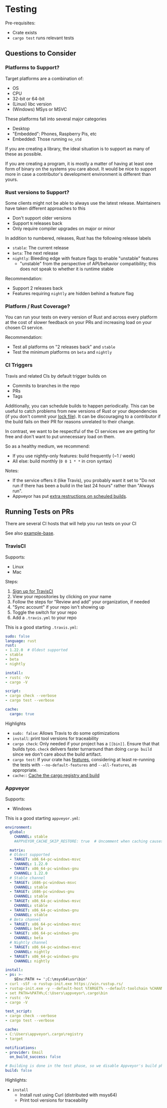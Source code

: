 # Testing

Pre-requisites:
- Crate exists
- `cargo test` runs relevant tests

## Questions to Consider

### Platforms to Support?

Target platforms are a combination of:
- OS
- CPU
- 32-bit or 64-bit
- (Linux) libc version
- (Windows) MSys or MSVC

These platforms fall into several major categories
- Desktop
- "Embedded": Phones, Raspberry Pis, etc
- Embedded: Those running `no_std`

If you are creating a library, the ideal situation is to support as many of these as possible.

If you are creating a program, it is mostly a matter of having at least one
form of binary on the systems you care about.  It would be nice to support more
in case a contributor's development environment is different than yours.

### Rust versions to Support?

Some clients might not be able to always use the latest release.  Maintainers have taken different approaches to this
- Don't support older versions
- Support `N` releases back
- Only require compiler upgrades on major or minor

In addition to numbered, releases, Rust has the following release labels
- `stable`: The current release
- `beta`: The next release
- `nightly`: Bleeding edge with feature flags to enable "unstable" features
  - "unstable" from the perspective of API/behavior compatibility; this does not speak to whether it is runtime stable

Recommendation:
- Support 2 releases back
- Features requiring `nightly` are hidden behind a feature flag

### Platform / Rust Coverage?

You can run your tests on every version of Rust and across every platform at
the cost of slower feedback on your PRs and increasing load on your chosen CI
service.

Recommendation:
- Test all platforms on "2 releases back" and `stable`
- Test the minimum platforms on `beta` and `nightly`

### CI Triggers

Travis and related CIs by default trigger builds on
- Commits to branches in the repo
- PRs
- Tags

Additionally, you can schedule builds to happen periodically.  This can be
useful to catch problems from new versions of Rust or your dependencies (if you
don't commit your [lock file][cargo-lock]). It can be discouraging to a
contributor if the build fails on their PR for reasons unrelated to their
change.

In contrast, we want to be respectful of the CI services we are getting for
free and don't want to put unnecessary load on them.

So as a healthy medium, we recommend:
- If you use nightly-only features: build frequently (~1 / week)
- All else: build monthly (`0 0 1 * *` in cron syntax)

Notes:
- If the service offers it (like Travis), you probably want it set to "Do not
  run if there has been a build in the last 24 hours" rather than "Always run".
- Appveyor has put [extra restructions on scheuled builds][appveyor-cron].

[cargo-lock]: https://doc.rust-lang.org/cargo/guide/cargo-toml-vs-cargo-lock.html
[appveyor-cron]: https://www.appveyor.com/blog/2017/11/08/sheduled-builds-for-free-accounts/

## Running Tests on PRs

There are several CI hosts that will help you run tests on your CI

See also [example-base][example-base].

[example-base]: https://github.com/crate-ci/example-base

### TravisCI

Supports:
- Linux
- Mac

Steps:
1. [Sign up for TravisCI](https://travis-ci.org/)
2. View your repositories by clicking on your name
3. Follow the steps for "Review and add" your organization, if needed
4. "Sync account" if your repo isn't showing up
5. Toggle the switch for your repo
6. Add a `.travis.yml` to your repo

This is a good starting `.travis.yml`:
```yml
sudo: false
language: rust
rust:
- 1.22.0  # Oldest supported
- stable
- beta
- nightly

install:
- rustc -Vv
- cargo -V

script:
- cargo check --verbose
- cargo test --verbose

cache:
  cargo: true
```

Highlights
- `sudo: false`: Allows Travis to do some optimizations
- `install`: print tool versions for traceability
- `cargo check`: Only needed if your project has a `[[bin]]`.  Ensure that that
  builds tyoo. `check` delivers faster turnaround than doing `cargo build`
  since we don't care about the build artifact.
- `cargo test`: If your crate has [features][cargo-features], considering at
  least re-running the tests with `--no-default-features` and `--all-features`,
  as appropriate.
- `cache:`: [Cache the cargo registry and build][travis-cache]

[cargo-features]: https://doc.rust-lang.org/cargo/reference/manifest.html#the-features-section
[travis-cache]: https://docs.travis-ci.com/user/caching/#Rust-Cargo-cache

### Appveyor

Supports:
- Windows

This is a good starting `appveyor.yml`:
```yml
environment:
  global:
    CHANNEL: stable
    #APPVEYOR_CACHE_SKIP_RESTORE: true  # Uncomment when caching causes problems

  matrix:
  # Oldest supported
  - TARGET: x86_64-pc-windows-msvc
    CHANNEL: 1.22.0
  - TARGET: x86_64-pc-windows-gnu
    CHANNEL: 1.22.0
  # Stable channel
  - TARGET: i686-pc-windows-msvc
    CHANNEL: stable
  - TARGET: i686-pc-windows-gnu
    CHANNEL: stable
  - TARGET: x86_64-pc-windows-msvc
    CHANNEL: stable
  - TARGET: x86_64-pc-windows-gnu
    CHANNEL: stable
  # Beta channel
  - TARGET: x86_64-pc-windows-msvc
    CHANNEL: beta
  - TARGET: x86_64-pc-windows-gnu
    CHANNEL: beta
  # Nightly channel
  - TARGET: x86_64-pc-windows-msvc
    CHANNEL: nightly
  - TARGET: x86_64-pc-windows-gnu
    CHANNEL: nightly

install:
- ps: >-
    $Env:PATH += ';C:\msys64\usr\bin'
- curl -sSf -o rustup-init.exe https://win.rustup.rs/
- rustup-init.exe -y --default-host %TARGET% --default-toolchain %CHANNEL%
- set PATH=%PATH%;C:\Users\appveyor\.cargo\bin
- rustc -Vv
- cargo -V

test_script:
- cargo check --verbose
- cargo test --verbose

cache:
- C:\Users\appveyor\.cargo\registry
- target

notifications:
- provider: Email
  on_build_success: false

# Building is done in the test phase, so we disable Appveyor's build phase.
build: false
```

Highlights:
- `install`
  - Install rust using Curl (distributed with msys64)
  - Print tool versions for traceability
